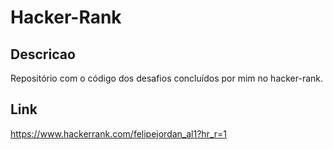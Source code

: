 # Hacker-Rank

## Descricao

Repositório com o código dos desafios concluídos por mim no hacker-rank.

## Link

https://www.hackerrank.com/felipejordan_al1?hr_r=1
